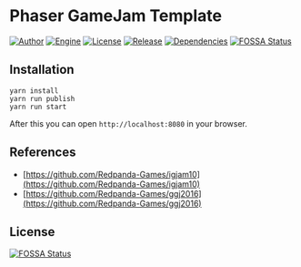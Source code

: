 # Phaser GameJam Template

[![Author](https://img.shields.io/badge/Author-Redpanda%20Games-orange.svg?style=flat-square)](https://github.com/Redpanda-Games)
[![Engine](https://img.shields.io/badge/Engine-Phaser%20v2.9.1-99388c.svg?style=flat-square)](https://phaser.io)
[![License](https://img.shields.io/github/license/Redpanda-Games/phaser-template.svg?style=flat-square)](https://github.com/Redpanda-Games/phaser-template/blob/master/LICENSE)
[![Release](https://img.shields.io/github/release/Redpanda-Games/phaser-template.svg?style=flat-square)](https://github.com/Redpanda-Games/phaser-template/releases)
[![Dependencies](https://www.versioneye.com/user/projects/59f73f3c15f0d71f3207554a/badge.svg?style=flat-square)](https://versioneye.com/user/projects/59f73f3c15f0d71f3207554a)
[![FOSSA Status](https://app.fossa.io/api/projects/git%2Bgithub.com%2FRedpanda-Games%2Fphaser-template.svg?type=shield)](https://app.fossa.io/projects/git%2Bgithub.com%2FRedpanda-Games%2Fphaser-template?ref=badge_shield)

## Installation

```
yarn install
yarn run publish
yarn run start
```

After this you can open `http://localhost:8080` in your browser.

## References

* [https://github.com/Redpanda-Games/igjam10](https://github.com/Redpanda-Games/igjam10)
* [https://github.com/Redpanda-Games/ggj2016](https://github.com/Redpanda-Games/ggj2016)

## License
[![FOSSA Status](https://app.fossa.io/api/projects/git%2Bgithub.com%2FRedpanda-Games%2Fphaser-template.svg?type=large)](https://app.fossa.io/projects/git%2Bgithub.com%2FRedpanda-Games%2Fphaser-template?ref=badge_large)